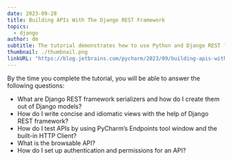 ```yaml
---
date: 2023-09-28
title: Building APIs With The Django REST Framework
topics:
  - django
author: dm
subtitle: The tutorial demonstrates how to use Python and Django REST framework in PyCharm to develop APIs.
thumbnail: ./thumbnail.png
linkURL: "https://blog.jetbrains.com/pycharm/2023/09/building-apis-with-django-rest-framework/"
---
```


By the time you complete the tutorial, you will be able to answer the following questions:

- What are Django REST framework serializers and how do I create them out of Django models?
- How do I write concise and idiomatic views with the help of Django REST framework?
- How do I test APIs by using PyCharm’s Endpoints tool window and the built-in HTTP Client?
- What is the browsable API?
- How do I set up authentication and permissions for an API?
